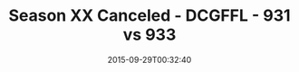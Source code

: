 ---
title: Season XX Canceled - DCGFFL - 931 vs 933
teams_score:
- team: 931
  score: 47
- team: 933
  score: 8
mvp: Jerrell Price (Baby Blue), Will Chappell (Navy)
game-ball: ''
season: 11
week: 3
date: '2015-09-29T00:32:40'
pageid: season-xi-week-3-931-vs-933
---